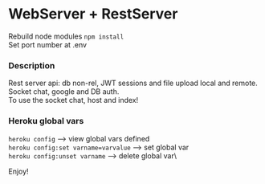 # WebServer + RestServer

Rebuild node modules ```npm install```\
Set port number at .env

### Description
Rest server api: db non-rel, JWT sessions and file upload local and remote.\
Socket chat, google and DB auth.\
To use the socket chat, host and index!

### Heroku global vars
```heroku config``` --> view global vars defined\
```heroku config:set varname=varvalue``` --> set global var\
```heroku config:unset varname``` --> delete global var\


Enjoy!